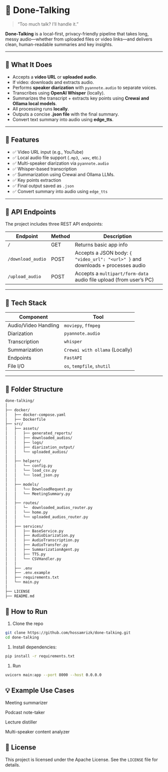 # 🎤 Done-Talking

> “Too much talk? I’ll handle it.”

**Done-Talking** is a local-first, privacy-friendly pipeline that takes long, messy audio—whether from uploaded files or video links—and delivers clean, human-readable summaries and key insights.

---

## 🧠 What It Does

- Accepts a **video URL** or **uploaded audio**.
- If video: downloads and extracts audio.
- Performs **speaker diarization** with `pyannote.audio` to separate voices.
- Transcribes using **OpenAI Whisper** (locally).
- Summarizes the transcript + extracts key points using **Crewai and Ollama local models**.
- All processing runs **locally**.
- Outputs a concise **.json file** with the final summary.
- Convert text summary into audio using **edge_tts**.

---

## 🚀 Features

- ✅ Video URL input (e.g., YouTube)
- ✅ Local audio file support (`.mp3`, `.wav`, etc.)
- ✅ Multi-speaker diarization via `pyannote.audio`
- ✅ Whisper-based transcription
- ✅ Summarization using Crewai and Ollama LLMs.
- ✅ Key points extraction
- ✅ Final output saved as `.json`
- ✅ Convert summary into audio using `edge_tts`

---

## 🔗 API Endpoints

The project includes three REST API endpoints:

| Endpoint          | Method | Description |
|-------------------|--------|-------------|
| `/`               | GET    | Returns basic app info |
| `/download_audio` | POST   | Accepts a JSON body: `{ "video_url": "<url>" }` and downloads + processes audio |
| `/upload_audio`   | POST   | Accepts a `multipart/form-data` audio file upload (from user’s PC) |

---

## 🔧 Tech Stack

| Component           | Tool                     |
|--------------------|--------------------------|
| Audio/Video Handling | `moviepy`, `ffmpeg`     |
| Diarization         | `pyannote.audio`         |
| Transcription       | `whisper`                |
| Summarization       | `Crewai with ollama` (Locally) |
| Endpoints           | `FastAPI`                  |
| File I/O            | `os`, `tempfile`, `shutil`|

---

## 📁 Folder Structure

```bash
done-talking/
│
├── docker/
│   ├── docker-compose.yaml
│   ├── Dockerfile
├── src/
│   ├── assets/
│   │   ├── generated_reports/
│   │   ├── downloaded_audios/
│   │   ├── logs/
│   │   ├── diarization_output/            
│   │   └── uploaded_audios/
│   │
│   ├── helpers/
│   │   └── config.py
│   │   └── load_csv.py
│   │   └── load_json.py
│   │
│   ├── models/
│   │   └── DownloadRequest.py
│   │   └── MeetingSummary.py
│   │
│   ├── routes/
│   │   └─  downloaded_audios_router.py
│   │   └── home.py
│   │   └── uploaded_audios_router.py
│   │
│   ├── services/
│   │   ├── BaseService.py
│   │   ├── AudioDiarization.py
│   │   ├── AudioTranscription.py
│   │   ├── AudioTransfer.py
│   │   ├── SummarizationAgent.py
│   │   ├── TTS.py
│   │   └── CSVHandler.py
│   │
│   ├── .env
│   ├── .env.example
│   ├── requirements.txt
│   └── main.py
│
├── LICENSE
├── README.md
```

## 🧪 How to Run

1. Clone the repo

```bash
git clone https://github.com/hossamrizk/done-talking.git
cd done-talking
```

1. Install dependencies:

```bash
pip install -r requirements.txt
```

1. Run

```bash
uvicorn main:app --port 8000 --host 0.0.0.0
```

## 💡 Example Use Cases

Meeting summarizer

Podcast note-taker

Lecture distiller

Multi-speaker content analyzer

## 📜 License

This project is licensed under the Apache License. See the `LICENSE` file for details.
